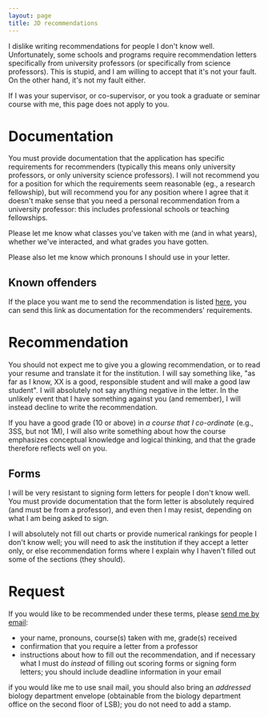 ```yaml
---
layout: page
title: JD recommendations
---
```


I dislike writing recommendations for people I don't know well.
Unfortunately, some schools and programs require recommendation letters
specifically from university professors (or specifically from science
professors). This is stupid, and I am willing to accept that it's not
your fault. On the other hand, it's not my fault either.

If I was your supervisor, or co-supervisor, or you took a graduate or
seminar course with me, this page does not apply to you.

Documentation
=============

You must provide documentation that the application has specific
requirements for recommenders (typically this means only university
professors, or only university science professors). I will not recommend
you for a position for which the requirements seem reasonable (eg., a
research fellowship), but will recommend you for any position where I
agree that it doesn't make sense that you need a personal recommendation
from a university professor: this includes professional schools or
teaching fellowships.

Please let me know what classes you've taken with me (and in what
years), whether we've interacted, and what grades you have gotten.

Please also let me know which pronouns I should use in your letter.

Known offenders
---------------

If the place you want me to send the recommendation is listed [ here](/jd/offenders.html), you can send this link as documentation for the recommenders' requirements.

Recommendation
==============

You should not expect me to give you a glowing recommendation, or to
read your resume and translate it for the institution. I will say
something like, "as far as I know, XX is a good, responsible student and
will make a good law student". I will absolutely not say anything
negative in the letter. In the unlikely event that I have something
against you (and remember), I will instead decline to write the
recommendation.

If you have a good grade (10 or above) in *a course that I co-ordinate*
(e.g., 3SS, but not 1M), I will also write something about how the
course emphasizes conceptual knowledge and logical thinking, and that
the grade therefore reflects well on you.

Forms
-----

I will be very resistant to signing form letters for people I don't know
well. You must provide documentation that the form letter is absolutely
required (and must be from a professor), and even then I may resist,
depending on what I am being asked to sign.

I will absolutely not fill out charts or provide numerical rankings for
people I don't know well; you will need to ask the institution if they
accept a letter only, or else recommendation forms where I explain why I
haven't filled out some of the sections (they should).

Request
=======

If you would like to be recommended under these terms, please [send me by
email](mailto:dushoff@mcmaster.ca):

-   your name, pronouns, course(s) taken with me, grade(s) received
-   confirmation that you require a letter from a professor
-   instructions about how to fill out the recommendation, and if
    necessary what I must do *instead* of filling out scoring forms or
    signing form letters; you should include deadline information in
    your email

if you would like me to use snail mail, you should also bring
an *addressed* biology department envelope (obtainable from the biology
department office on the second floor of LSB); you do not need to add a
stamp.

